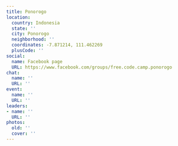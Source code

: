 ```yaml
---
title: Ponorogo
location:
  country: Indonesia
  state: ''
  city: Ponorogo
  neighborhood: ''
  coordinates: -7.871214, 111.462269
  plusCode: ''
social:
  name: Facebook page
  URL: https://www.facebook.com/groups/free.code.camp.ponorogo
chat:
  name: ''
  URL: ''
event:
  name: ''
  URL: ''
leaders:
- name: ''
  URL: ''
photos:
  old: ''
  cover: ''
---
```

